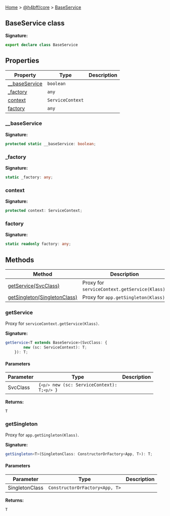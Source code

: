 [Home](/) &gt; [@h4bff/core](../core.md) &gt; [BaseService](BaseService.md)

## BaseService class

<b>Signature:</b>

```typescript
export declare class BaseService 
```

## Properties

|  Property | Type | Description |
|  --- | --- | --- |
|  [\_\_baseService](BaseService.md#__baseservice) | <code>boolean</code> |  |
|  [\_factory](BaseService.md#_factory) | <code>any</code> |  |
|  [context](BaseService.md#context) | <code>ServiceContext</code> |  |
|  [factory](BaseService.md#factory) | <code>any</code> |  |

### \_\_baseService

<b>Signature:</b>

```typescript
protected static __baseService: boolean;
```

### \_factory

<b>Signature:</b>

```typescript
static _factory: any;
```

### context

<b>Signature:</b>

```typescript
protected context: ServiceContext;
```

### factory

<b>Signature:</b>

```typescript
static readonly factory: any;
```

## Methods

|  Method | Description |
|  --- | --- |
|  [getService(SvcClass)](BaseService.md#getservice) | Proxy for <code>serviceContext.getService(Klass)</code>. |
|  [getSingleton(SingletonClass)](BaseService.md#getsingleton) | Proxy for <code>app.getSingleton(Klass)</code>. |

### getService

Proxy for `serviceContext.getService(Klass)`<!-- -->.

<b>Signature:</b>

```typescript
getService<T extends BaseService>(SvcClass: {
        new (sc: ServiceContext): T;
    }): T;
```

#### Parameters

|  Parameter | Type | Description |
|  --- | --- | --- |
|  SvcClass | <code>{`<p/>`        new (sc: ServiceContext): T;`<p/>`    }</code> |  |

<b>Returns:</b>

`T`

### getSingleton

Proxy for `app.getSingleton(Klass)`<!-- -->.

<b>Signature:</b>

```typescript
getSingleton<T>(SingletonClass: ConstructorOrFactory<App, T>): T;
```

#### Parameters

|  Parameter | Type | Description |
|  --- | --- | --- |
|  SingletonClass | <code>ConstructorOrFactory&lt;App, T&gt;</code> |  |

<b>Returns:</b>

`T`

